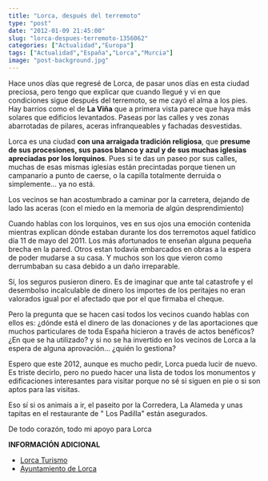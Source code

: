 ```yaml
---
title: "Lorca, después del terremoto"
type: "post"
date: "2012-01-09 21:45:00"
slug: "lorca-despues-terremoto-1356062"
categories: ["Actualidad","Europa"]
tags: ["Actualidad","España","Lorca","Murcia"]
image: "post-background.jpg"
---
```


 Hace unos días que regresé de Lorca, de pasar unos días en esta ciudad preciosa, pero tengo que explicar que cuando llegué y vi en que condiciones sigue después del terremoto, se me cayó el alma a los pies. Hay barrios como el de **La Viña** que a primera vista parece que haya más solares que edificios levantados. Paseas por las calles y ves zonas abarrotadas de pilares, aceras infranqueables y fachadas desvestidas.

 Lorca es una ciudad **con una arraigada tradición religiosa**, que **presume de sus procesiones, sus pasos blanco y azul y de sus muchas iglesias apreciadas por los lorquinos**. Pues si te das un paseo por sus calles, muchas de esas mismas iglesias están precintadas porque tienen un campanario a punto de caerse, o la capilla totalmente derruida o simplemente... ya no está.

 Los vecinos se han acostumbrado a caminar por la carretera, dejando de lado las aceras (con el miedo en la memoria de algún desprendimiento)

 Cuando hablas con los lorquinos, ves en sus ojos una emoción contenida mientras explican dónde estaban durante los dos terremotos aquel fatídico día 11 de mayo del 2011. Los más afortunados te enseñan alguna pequeña brecha en la pared. Otros estan todavía embarcados en obras a la espera de poder mudarse a su casa. Y muchos son los que vieron como derrumbaban su casa debido a un daño irreparable.

 Sí, los seguros pusieron dinero. Es de imaginar que ante tal catastrofe y el desembolso incalculable de dinero los importes de los peritajes no eran valorados igual por el afectado que por el que firmaba el cheque.

 Pero la pregunta que se hacen casi todos los vecinos cuando hablas con ellos es: ¿dónde está el dinero de las donaciones y de las aportaciones que muchos particulares de toda España hicieron a través de actos benéficos? ¿En que se ha utilizado? y si no se ha invertido en los vecinos de Lorca a la espera de alguna aprovación... ¿quién lo gestiona?

 Espero que este 2012, aunque es mucho pedir, Lorca pueda lucir de nuevo. Es triste decirlo, pero no puedo hacer una lista de todos los monumentos y edificaciones interesantes para visitar porque no sé si siguen en pie o si son aptos para las visitas.

 Eso sí si os animais a ir, el paseito por la Corredera, La Alameda y unas tapitas en el restaurante de " Los Padilla" están asegurados.

 De todo corazón, todo mi apoyo para Lorca

 **INFORMACIÓN ADICIONAL**

- [ Lorca Turismo](http://www.lorcaturismo.es/turismoUrbano/monumentos.asp?offset=10)
- [Ayuntamiento de Lorca](http://www.lorca.es/terremotolorca.asp)